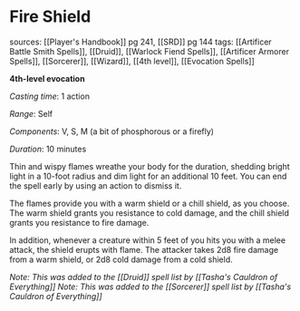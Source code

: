 # Fire Shield
sources: [[Player's Handbook]] pg 241, [[SRD]] pg 144
tags: [[Artificer Battle Smith Spells]], [[Druid]], [[Warlock Fiend Spells]], [[Artificer Armorer Spells]], [[Sorcerer]], [[Wizard]], [[4th level]], [[Evocation Spells]]

**4th-level evocation**

*Casting time*: 1 action

*Range*: Self

*Components*: V, S, M (a bit of phosphorous or a firefly)

*Duration*: 10 minutes

Thin and wispy flames wreathe your body for the duration, shedding bright light in a 10-foot radius and dim light for an additional 10 feet. You can end the spell early by using an action to dismiss it.

The flames provide you with a warm shield or a chill shield, as you choose. The warm shield grants you resistance to cold damage, and the chill shield grants you resistance to fire damage.

In addition, whenever a creature within 5 feet of you hits you with a melee attack, the shield erupts with flame. The attacker takes 2d8 fire damage from a warm shield, or 2d8 cold damage from a cold shield.

*Note: This was added to the [[Druid]] spell list by [[Tasha's Cauldron of Everything]]*
*Note: This was added to the [[Sorcerer]] spell list by [[Tasha's Cauldron of Everything]]*